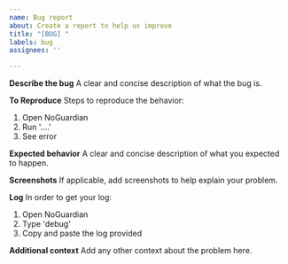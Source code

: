 ```yaml
---
name: Bug report
about: Create a report to help us improve
title: "[BUG] "
labels: bug
assignees: ''

---
```


**Describe the bug**
A clear and concise description of what the bug is.

**To Reproduce**
Steps to reproduce the behavior:
1. Open NoGuardian
2. Run '....'
4. See error

**Expected behavior**
A clear and concise description of what you expected to happen.

**Screenshots**
If applicable, add screenshots to help explain your problem.

**Log**
In order to get your log:
1. Open NoGuardian
2. Type 'debug'
3. Copy and paste the log provided


**Additional context**
Add any other context about the problem here.
